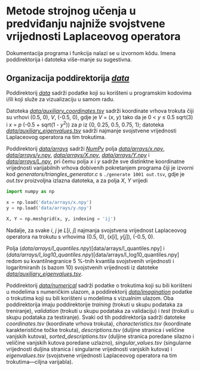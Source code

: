 #   Metode strojnog učenja u predviđanju najniže svojstvene vrijednosti Laplaceovog operatora

Dokumentacija programa i funkcija nalazi se u izvornom k&ocirc;du. Imena poddirektorija i datoteka više-manje su sugestivna.

## Organizacija poddirektorija [*data*](data)

Poddirektorij [*data*](data) sadrži podatke koji su korišteni u programskim kodovima i/ili koji služe za  vizualizaciju u samom radu.

Datoteka [*data/auxiliary_coordinates.tsv*](data/auxiliary_coordinates.tsv) sadrži koordinate vrhova trokuta čiji su vrhovi (0.5, 0), *V*, (-0.5, 0), gdje je *V* = (*x*, *y*) tako da je 0 < *y* &le; 0.5 sqrt(3) i *x* = *p* (-0.5 + sqrt(1 - *y*<sup>2</sup>)) za *p* iz {0, 0.25, 0.5, 0.75, 1}; datoteka [*data/auxiliary_eigenvalues.tsv*](data/auxiliary_eigenvalues.tsv) sadrži najmanje svojstvene vrijednosti Laplaceovog operatora na tim trokutima.

Poddirektorij [*data/arrays*](data/arrays) sadrži [*NumPy*](https://numpy.org/) polja [*data/arrays/x.npy*](data/arrays/x.npy), [*data/arrays/y.npy*](data/arrays/y.npy), [*data/arrays/X.npy*](data/arrays/X.npy), [*data/arrays/Y.npy*](data/arrays/Y.npy) i [*data/arrays/L.npy*](data/arrays/L.npy), pri čemu polja *x* i *y* sadrže sve distinktne koordinatne vrijednosti varijabilnih vrhova dobivenih pokretanjem programa čiji je izvorni kod *generators/triangles_generator.c* s `./generate 1001 out.tsv`, gdje je *out.tsv* proizvoljna izlazna datoteka, a za polja *X*, *Y* vrijedi

```Python
import numpy as np

x = np.load('data/arrays/x.npy')
y = np.load('data/arrays/y.npy')

X, Y = np.meshgrid(x, y, indexing = 'ij')
```

Nadalje, za svake *i*, *j* je *L*[*i*, *j*] najmanja svojstvena vrijednost Laplaceovog operatora na trokutu s vrhovima (0.5, 0), (*x*[*i*], *y*[*j*]), (-0.5, 0).

Polja (*data/arrays/l_quantiles.npy*)[data/arrays/l_quantiles.npy] i (*data/arrays/l_log10_quantiles.npy*)[data/arrays/l_log10_quantiles.npy] redom su kvantilnegranice 5 %-tnih kvantila svojstvenih vrijednosti i logaritmiranih (s bazom 10) svojstvenih vrijednosti iz datoteke [*data/auxiliary_eigenvalues.tsv*](data/auxiliary_eigenvalues.tsv).

Poddirektorij [*data/numerical*](data/numerical) sadrži podatke o trokutima koji su bili korišteni u modelima s numeričkim ulazom, a poddirektorij [*data/imagination*](data/imagination) podatke o trokutima koji su bili korišteni u modelima s vizualnim ulazom. Oba poddirektorija imaju poddirektorije *training* (trokuti u skupu podataka za treniranje), *validation* (trokuti u skupu podataka za validaciju) i *test* (trokuti u skupu podataka za testiranje). Svaki od tih poddirektorija sadrži datoteke *coordinates.tsv* (koordinate vrhova trokuta), *characteristics.tsv* (koordinate karakteristične točke trokuta), *descriptions.tsv* (duljine stranica i veličine vanjskih kutova), *sorted_descriptions.tsv* (duljine stranica poredane silazno i veličine vanjskih kutova poredane uzlazno), *singular_values.tsv* (singularne vrijednosti duljina stranica i singularne vrijednosti vanjskih kutova) i *eigenvalues.tsv* (svojstvene vrijednosti Laplaceovog operatora na tim trokutima&mdash;ciljna varijabla).
